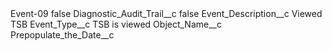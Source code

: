 <?xml version="1.0" encoding="UTF-8"?>
<CustomMetadata xmlns="http://soap.sforce.com/2006/04/metadata" xmlns:xsi="http://www.w3.org/2001/XMLSchema-instance" xmlns:xsd="http://www.w3.org/2001/XMLSchema">
    <label>Event-09</label>
    <protected>false</protected>
    <values>
        <field>Diagnostic_Audit_Trail__c</field>
        <value xsi:type="xsd:boolean">false</value>
    </values>
    <values>
        <field>Event_Description__c</field>
        <value xsi:type="xsd:string">Viewed TSB</value>
    </values>
    <values>
        <field>Event_Type__c</field>
        <value xsi:type="xsd:string">TSB is viewed</value>
    </values>
    <values>
        <field>Object_Name__c</field>
        <value xsi:nil="true"/>
    </values>
    <values>
        <field>Prepopulate_the_Date__c</field>
        <value xsi:nil="true"/>
    </values>
</CustomMetadata>
